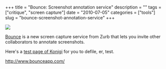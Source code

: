 +++
title = "Bounce: Screenshot annotation service"
description = ""
tags = ["critique", "screen capture"]
date = "2010-07-05"
categories = ["tools"]
slug = "bounce-screenshot-annotation-service"
+++


<div class="tool-screenshot mb1"><a href="http://www.bounceapp.com/"><img id="bluga-thumbnail-2758" class="bluga-thumbnail custom" src="//konigi.com/media/bluga/
wt5230577a698ad_custom.jpg"/></a></div><p><a href="http://www.bounceapp.com/">Bounce</a> is a new screen capture service from Zurb that lets you invite other collaborators to annotate screenshots.</p>

<p>Here's a <a href="http://www.bounceapp.com/posts/new?screen_id=8215">test page of Konigi</a> for you to defile, er, test.</p>

  
<p><a href="http://www.bounceapp.com/">http://www.bounceapp.com/</a></p>
      
